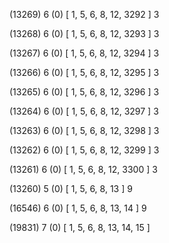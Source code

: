 (13269) 6 (0) [ 1, 5, 6, 8, 12, 3292 ] 3 


(13268) 6 (0) [ 1, 5, 6, 8, 12, 3293 ] 3 


(13267) 6 (0) [ 1, 5, 6, 8, 12, 3294 ] 3 


(13266) 6 (0) [ 1, 5, 6, 8, 12, 3295 ] 3 


(13265) 6 (0) [ 1, 5, 6, 8, 12, 3296 ] 3 


(13264) 6 (0) [ 1, 5, 6, 8, 12, 3297 ] 3 


(13263) 6 (0) [ 1, 5, 6, 8, 12, 3298 ] 3 


(13262) 6 (0) [ 1, 5, 6, 8, 12, 3299 ] 3 


(13261) 6 (0) [ 1, 5, 6, 8, 12, 3300 ] 3 


(13260) 5 (0) [ 1, 5, 6, 8, 13 ] 9 


(16546) 6 (0) [ 1, 5, 6, 8, 13, 14 ] 9 


(19831) 7 (0) [ 1, 5, 6, 8, 13, 14, 15 ]  

